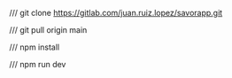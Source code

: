/// git clone https://gitlab.com/juan.ruiz.lopez/savorapp.git

/// git pull origin main

/// npm install

/// npm run dev

